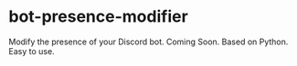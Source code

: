 # bot-presence-modifier
Modify the presence of your Discord bot. Coming Soon.
Based on Python. 
Easy to use.
